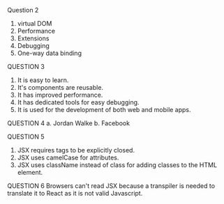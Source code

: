 Question 2
1. virtual DOM 
2. Performance
3. Extensions
4. Debugging
5. One-way data binding


QUESTION 3
1. It is easy to learn.
2. It's components are reusable.
3. It has improved performance.
4. It has dedicated tools for easy debugging.
5. It is used for the development of both web and mobile apps.
  
  

QUESTION 4
a. Jordan Walke 
b. Facebook


QUESTION 5
1. JSX requires tags to be explicitly closed. 
2. JSX uses camelCase for attributes.
3. JSX uses className instead of class for adding classes to the HTML element.


QUESTION 6
Browsers can't read JSX because a transpiler is needed to translate it to React as it is not valid Javascript.

